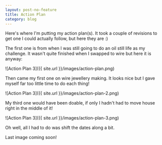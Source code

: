 ```yaml
---
layout: post-no-feature
title: Action Plan
category: blog
---
```


Here's where I'm putting my action plan(s).  It took a couple of revisions to get one I could actually follow, but here they are :)

  The first one is from when I was still going to do an oil still life as my challenge.  It wasn't quite finished when I swapped to wire but here it is anyway:

  ![Action Plan 3]({{ site.url }}/images/action-plan.png)

  Then came my first one on wire jewellery making.  It looks nice but I gave myself far too little time to do each thing!

  ![Action Plan 3]({{ site.url }}/images/action-plan-2.png)

  My third one would have been doable, if only I hadn't had to move house right in the middle of it!
  
  ![Action Plan 3]({{ site.url }}/images/action-plan-3.png)

  Oh well, all I had to do was shift the dates along a bit.  

  Last image coming soon!
